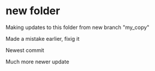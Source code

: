 # new folder
Making updates to this folder from new branch "my_copy"

Made a mistake earlier, fixig it

Newest commit

Much more newer update
